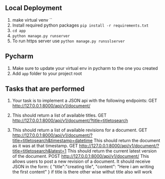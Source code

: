 

## Local Deployment
1. make virtual venv   ``
2. Install required python packages
    `pip install -r requirements.txt`
3. `cd app`
4. `python manage.py runserver`
5. To run https server use `python manage.py runsslserver `

## Pycharm
1. Make sure to update your virtual env in pycharm to the one you created
2. Add `app` folder to your project root

## Tasks that are performed

1. Your task is to implement a JSON api with the following endpoints:
    GET http://127.0.0.1:8000/api/v1/document/

2. This should return a list of available titles.
    GET http://127.0.0.1:8000/api/v1/document/?title=titletosearch

3. This should return a list of available revisions for a document.
    GET http://127.0.0.1:8000/api/v1/document/?title=titletosearch&timestamp=datetime
    This should return the document as it was at that timestamp.
    GET http://127.0.0.1:8000/api/v1/document/?title=titletosearch&latest=1
    This should return the current latest version of the document.
    POST http://127.0.0.1:8000/api/v1/document/
    This allows users to post a new revision of a document.
    It should receive JSON in the form: 
{
    "title":"creating tile",
    "content": "Here i am writing the first content"
}
if title is there other wise withut title also will work
